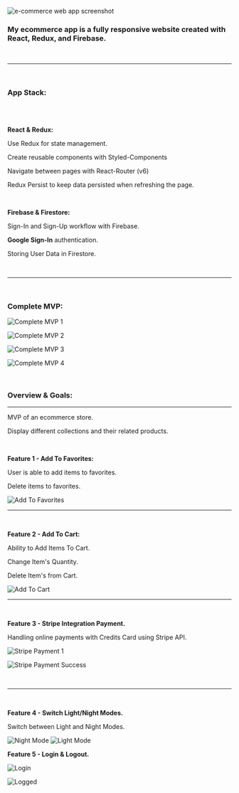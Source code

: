 ![e-commerce web app screenshot](/src/assets/screens/desktop-mobile-screen.png)

### **My ecommerce app is a fully responsive website created with React, Redux, and Firebase.**

<br />

---

<br />

### **App Stack:**

<br />
<br />

**React & Redux:**

Use Redux for state management.

Create reusable components with Styled-Components

Navigate between pages with React-Router (v6)

Redux Persist to keep data persisted when refreshing the page.

<br />

**Firebase & Firestore:**

Sign-In and Sign-Up workflow with Firebase.

**Google Sign-In** authentication.

Storing User Data in Firestore.

<br />

---

<br />

### **Complete MVP:**

![Complete MVP 1](/src/assets/screens/category-desktop-mobile-screen.png)

![Complete MVP 2](/src/assets/screens/shop-page-screen.png)

![Complete MVP 3](/src/assets/screens/sign-in-screen.png)

![Complete MVP 4](/src/assets/screens/checkout-screen.png)

<br />

### **Overview & Goals:**

---

MVP of an ecommerce store.

Display different collections and their related products.

<br />

**Feature 1 - Add To Favorites:**

User is able to add items to favorites.

Delete items to favorites.

![Add To Favorites](/src/assets/screens/favorites-screen.png)

---

<br />

**Feature 2 - Add To Cart:**

Ability to Add Items To Cart.

Change Item's Quantity.

Delete Item's from Cart.

![Add To Cart](/src/assets/screens/night-mode-screen.png)

---

<br />

**Feature 3 - Stripe Integration Payment.**

Handling online payments with Credits Card using Stripe API.

![Stripe Payment 1](/src/assets/screens/stripe-api-screen-1.png)

![Stripe Payment Success](/src/assets/screens/stripe-api-screen-success.png)

<br />

---

<br />

**Feature 4 - Switch Light/Night Modes.**

Switch between Light and Night Modes.

![Night Mode](/src/assets/screens/night-mode-screen.png)
![Light Mode](/src/assets/screens/light-mode-screen.png)

**Feature 5 - Login & Logout.**

![Login](/src/assets/screens/login-screen.png)

![Logged](/src/assets/screens/logged-in-screen.png)

